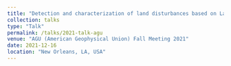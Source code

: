 ```yaml
---
title: "Detection and characterization of land disturbances based on Landsat time series"
collection: talks
type: "Talk"
permalink: /talks/2021-talk-agu
venue: "AGU (American Geophysical Union) Fall Meeting 2021"
date: 2021-12-16
location: "New Orleans, LA, USA"
---
```

